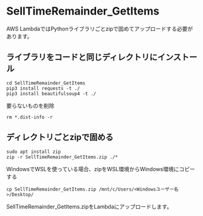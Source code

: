 # SellTimeRemainder_GetItems
AWS LambdaではPythonライブラリごとzipで固めてアップロードする必要があります。
## ライブラリをコードと同じディレクトリにインストール
```
cd SellTimeRemainder_GetItems
pip3 install requests -t ./
pip3 install beautifulsoup4 -t ./
```
要らないものを削除
```
rm *.dist-info -r
```
## ディレクトリごとzipで固める
```
sudo apt install zip
zip -r SellTimeRemainder_GetItems.zip ./*
```

WindowsでWSLを使っている場合、zipをWSL環境からWindows環境にコピーする
```
cp SellTimeRemainder_GetItems.zip /mnt/c/Users/<Windowsユーザー名>/Desktop/
```
SellTimeRemainder_GetItems.zipをLambdaにアップロードします。